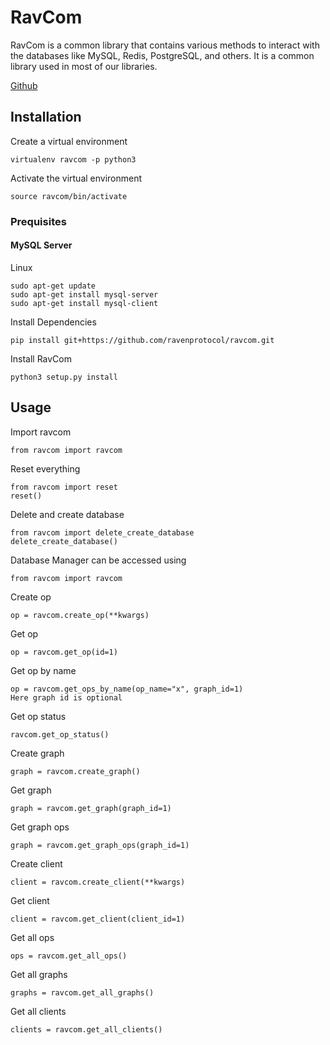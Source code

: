 # RavCom

RavCom is a common library that contains various methods to interact with the databases like MySQL, Redis, PostgreSQL, and others. It is a common library used in most of our libraries.

[Github](https://github.com/ravenprotocol/ravcom.git)

## Installation

Create a virtual environment
    
    virtualenv ravcom -p python3
    
Activate the virtual environment
    
    source ravcom/bin/activate

### Prequisites

#### MySQL Server

Linux
```
sudo apt-get update
sudo apt-get install mysql-server
sudo apt-get install mysql-client
```


Install Dependencies

    pip install git+https://github.com/ravenprotocol/ravcom.git
    
Install RavCom

    python3 setup.py install
    
## Usage

Import ravcom

    from ravcom import ravcom
    
Reset everything 

    from ravcom import reset
    reset()    
    
Delete and create database

    from ravcom import delete_create_database
    delete_create_database()

Database Manager can be accessed using

    from ravcom import ravcom
    
Create op

    op = ravcom.create_op(**kwargs)
    
Get op

    op = ravcom.get_op(id=1)
    
Get op by name

    op = ravcom.get_ops_by_name(op_name="x", graph_id=1)
    Here graph id is optional
    
Get op status

    ravcom.get_op_status()

Create graph

    graph = ravcom.create_graph()

Get graph

    graph = ravcom.get_graph(graph_id=1)
    
Get graph ops

    graph = ravcom.get_graph_ops(graph_id=1)

Create client

    client = ravcom.create_client(**kwargs)
    
Get client

    client = ravcom.get_client(client_id=1)
    
Get all ops

    ops = ravcom.get_all_ops()
    
Get all graphs

    graphs = ravcom.get_all_graphs()
    
Get all clients

    clients = ravcom.get_all_clients()
    
